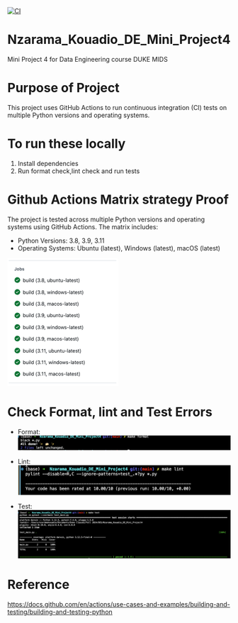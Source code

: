 [![CI](https://github.com/nogibjj/Nzarama_Kouadio_DE_Mini_Project4/actions/workflows/actions.yml/badge.svg)](https://github.com/nogibjj/Nzarama_Kouadio_DE_Mini_Project4/actions/workflows/actions.yml)

# Nzarama_Kouadio_DE_Mini_Project4
Mini Project 4 for Data Engineering course DUKE MIDS

# Purpose of Project

This project uses GitHub Actions to run continuous integration (CI) tests on multiple Python versions and operating systems.

# To run these locally

1. Install dependencies
2. Run format check,lint check and run tests

# Github Actions Matrix strategy Proof
The project is tested across multiple Python versions and operating systems using GitHub Actions. The matrix includes:
- Python Versions: 3.8, 3.9, 3.11
- Operating Systems: Ubuntu (latest), Windows (latest), macOS (latest)

![Alt Text](matrix.png)


# Check Format, lint and Test Errors
- Format:
![Alt Text](format.png)

- Lint:
![Alt Text](lint.png)

- Test:
![Alt Text](test.png)

# Reference 
https://docs.github.com/en/actions/use-cases-and-examples/building-and-testing/building-and-testing-python 


